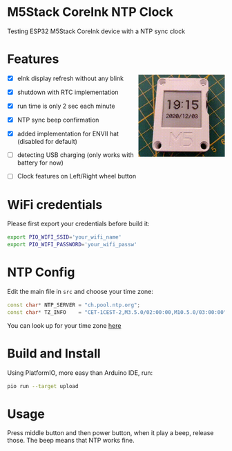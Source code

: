 # M5Stack CoreInk NTP Clock

Testing ESP32 M5Stack CoreInk device with a NTP sync clock


# Features

<a href="https://www.youtube.com/watch?v=FnVP3CCfwGk" target="_blank"><img src="images/ntp_clock_eink_refresh.gif" align="right" width="200"></a>

- [x] eInk display refresh without any blink
- [x] shutdown with RTC implementation
- [x] run time is only 2 sec each minute
- [x] NTP sync beep confirmation
- [x] added implementation for ENVII hat (disabled for default)
- [ ] detecting USB charging (only works with battery for now)
- [ ] Clock features on Left/Right wheel button


# WiFi credentials

Please first export your credentials before build it:

```bash
export PIO_WIFI_SSID='your_wifi_name'
export PIO_WIFI_PASSWORD='your_wifi_passw'
```

# NTP Config

Edit the main file in `src` and choose your time zone:

```C++
const char* NTP_SERVER = "ch.pool.ntp.org";
const char* TZ_INFO    = "CET-1CEST-2,M3.5.0/02:00:00,M10.5.0/03:00:00";
```

You can look up for your time zone [here](https://remotemonitoringsystems.ca/time-zone-abbreviations.php)


# Build and Install

Using PlatformIO, more easy than Arduino IDE, run:

```bash
pio run --target upload
```

# Usage

Press middle button and then power button, when it play a beep, release those. The beep means that NTP works fine.
